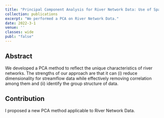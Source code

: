 ```yaml
---
title: "Principal Component Analysis for River Network Data: Use of Spatio-temporal Correlation and Heterogeneous Covariance Structure"
collection: publications
excerpt: "We performed a PCA on River Network Data."
date: 2022-3-1
venue: ''
classes: wide
publ: "false"
---
```

## Abstract
We developed a PCA method to reflect the unique characteristics of river networks. The strengths of our approach are that it can 
(i) reduce dimensionality for streamflow data while effectively removing correlation among them and 
(ii) identify the group structure of data.

## Contribution
I proposed a new PCA method applicable to River Network Data.

